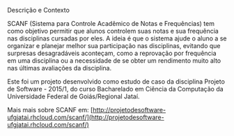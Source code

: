 Descrição e Contexto

SCANF (Sistema para Controle Acadêmico de Notas e Frequências) tem como objetivo permitir que alunos controlem suas notas e sua frequência nas disciplinas cursadas por eles. A ideia é que o sistema ajude o aluno a se organizar e planejar melhor sua participação nas disciplinas, evitando que surpresas desagradáveis aconteçam, como a reprovação por frequência em uma disciplina ou a necessidade de se obter um rendimento muito alto nas últimas avaliações da disciplina.

Este foi um projeto desenvolvido como estudo de caso da disciplina Projeto de Software - 2015/1, do curso Bacharelado em Ciência da Computação da Universidade Federal de Goiás/Regional Jataí.

Mais mais sobre SCANF em: [http://projetodesoftware-ufgjatai.rhcloud.com/scanf/](http://projetodesoftware-ufgjatai.rhcloud.com/scanf/)
